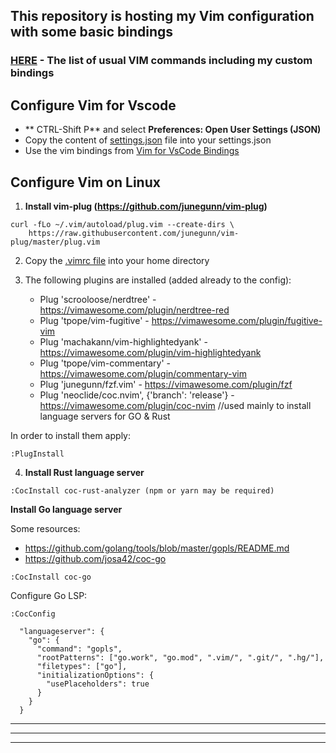 
## This repository is hosting my Vim configuration with some basic bindings

### [HERE](https://github.com/danrusei/dotfiles/blob/main/Vim%20Commands.md) - The list of usual VIM commands including my custom bindings

## Configure Vim for Vscode 

* ** CTRL-Shift P** and select **Preferences: Open User Settings (JSON)**
* Copy the content of [settings.json](https://github.com/danrusei/dotfiles/blob/main/vim/settings.json) file into your settings.json
* Use the vim bindings from [Vim for VsCode Bindings](https://github.com/danrusei/dotfiles/blob/main/Vim%20Commands.md)

## Configure Vim on Linux 

1. **Install vim-plug (https://github.com/junegunn/vim-plug)**

```
curl -fLo ~/.vim/autoload/plug.vim --create-dirs \
    https://raw.githubusercontent.com/junegunn/vim-plug/master/plug.vim

```

2. Copy the [.vimrc file](https://github.com/danrusei/dotfiles/blob/main/vim/.vimrc) into your home directory

3. The following  plugins are installed (added already to the config):
    * Plug 'scrooloose/nerdtree' - https://vimawesome.com/plugin/nerdtree-red
    * Plug 'tpope/vim-fugitive' - https://vimawesome.com/plugin/fugitive-vim
    * Plug 'machakann/vim-highlightedyank' - https://vimawesome.com/plugin/vim-highlightedyank
    * Plug 'tpope/vim-commentary' - https://vimawesome.com/plugin/commentary-vim
    * Plug 'junegunn/fzf.vim' - https://vimawesome.com/plugin/fzf
    * Plug 'neoclide/coc.nvim', {'branch': 'release'} - https://vimawesome.com/plugin/coc-nvim //used mainly to install language servers for GO & Rust

In order to install them apply:

```
:PlugInstall
```
4. **Install Rust language server**

```
:CocInstall coc-rust-analyzer (npm or yarn may be required)
```

**Install Go language server**

Some resources:
* https://github.com/golang/tools/blob/master/gopls/README.md
* https://github.com/josa42/coc-go

```
:CocInstall coc-go  
```

Configure Go LSP:

```
:CocConfig
```
```
  "languageserver": {
    "go": {
      "command": "gopls",
      "rootPatterns": ["go.work", "go.mod", ".vim/", ".git/", ".hg/"],
      "filetypes": ["go"],
      "initializationOptions": {
        "usePlaceholders": true
      }
    }
  }
```

---
***
___
